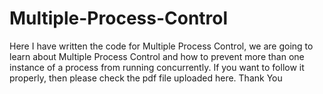 # Multiple-Process-Control
Here I have written the code for Multiple Process Control, we are going to learn about Multiple Process Control and how to prevent more than one instance of a process from running concurrently. If you want to follow it properly, then please check the pdf file uploaded here.
Thank You
